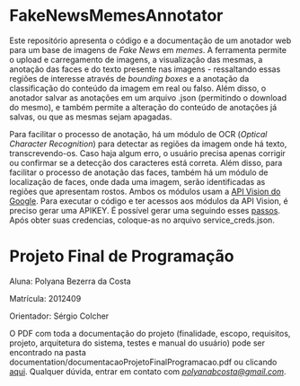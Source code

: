 # FakeNewsMemesAnnotator
Este repositório apresenta o código e a documentação de um anotador web para um base de imagens de *Fake News* em *memes*. A ferramenta permite o upload e carregamento de imagens, a visualização das mesmas, a anotação das faces e do texto presente nas imagens - ressaltando essas regiões de interesse através de *bounding boxes* e a anotação da classificação do conteúdo da imagem em real ou falso. Além disso, o anotador salvar as anotações em um arquivo .json (permitindo o download do mesmo), e também permite a alteração do conteúdo de anotações já salvas, ou que as mesmas sejam apagadas.

Para facilitar o processo de anotação, há um módulo de OCR (*Optical Character Recognition*) para detectar as regiões da imagem onde há texto, transcrevendo-os. Caso haja algum erro, o usuário precisa apenas corrigir ou confirmar se a detecção dos caracteres está correta. Além disso, para facilitar o processo de anotação das faces, também há um módulo de localização de faces, onde dada uma imagem, serão identificadas as regiões que apresentam rostos. Ambos os módulos usam a [API Vision do Google](https://cloud.google.com/vision). Para executar o código e ter acessos aos módulos da API Vision, é preciso gerar uma APIKEY. É possível gerar uma seguindo esses [passos](https://cloud.google.com/vision/docs/quickstart-client-libraries). Após obter suas credencias, coloque-as no arquivo service_creds.json.

# Projeto Final de Programação
 
Aluna: Polyana Bezerra da Costa

Matrícula: 2012409

Orientador: Sérgio Colcher

O PDF com toda a documentação do projeto (finalidade, escopo, requisitos, projeto, arquitetura do sistema, testes e manual do usuário) pode ser encontrado na pasta documentation/documentacaoProjetoFinalProgramacao.pdf ou clicando [aqui](documentation/documentacaoProjetoFinalProgramacao.pdf).
Qualquer dúvida, entrar em contato com *polyanabcosta@gmail.com*.
